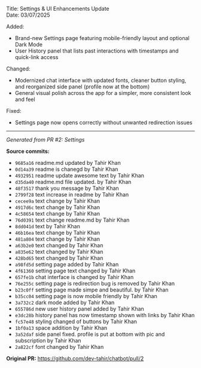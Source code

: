 Title: Settings & UI Enhancements Update  
Date: 03/07/2025  

Added:  
- Brand-new Settings page featuring mobile-friendly layout and optional Dark Mode  
- User History panel that lists past interactions with timestamps and quick-link access  

Changed:  
- Modernized chat interface with updated fonts, cleaner button styling, and reorganized side panel (profile now at the bottom)  
- General visual polish across the app for a simpler, more consistent look and feel  

Fixed:  
- Settings page now opens correctly without unwanted redirection issues

---
*Generated from PR #2: Settings*

**Source commits:**
- `9685a16` readme.md updated by Tahir Khan
- `0d14a39` readme is chanegd by Tahir Khan
- `4932951` readme update awesome text by Tahir Khan
- `d35da40` readme.md file updated. by Tahir Khan
- `48f3517` thank you message by Tahir Khan
- `2799f28` text increase in readme by Tahir Khan
- `cecee9a` text change by Tahir Khan
- `4917d6c` text change by Tahir Khan
- `4c58654` text change by Tahir Khan
- `76d0391` text change readme.md by Tahir Khan
- `8dd041d` text by Tahir Khan
- `46b16ea` text change by Tahir Khan
- `481a804` text change by Tahir Khan
- `a63b2e0` text changed by Tahir Khan
- `a835e62` text changed by Tahir Khan
- `428bd65` text changed by Tahir Khan
- `a98fd5d` setting page added by Tahir Khan
- `4f61360` setting page text changed by Tahir Khan
- `657fe1b` chat interface is changed by Tahir Khan
- `76e255c` setting page is redirection bug is removed by Tahir Khan
- `b23c0ff` setting page made simpe and beautiful. by Tahir Khan
- `b35cc04` setting page is now mobile friendly by Tahir Khan
- `3a732c2` dark mode added by Tahir Khan
- `655786d` new user history panel added by Tahir Khan
- `e3dc28b` history panel has now timestamp shown with links by Tahir Khan
- `fc57e48` styling changed of buttons by Tahir Khan
- `1bf0a13` space addition by Tahir Khan
- `3a52daf` side panel fixed. profile is put at bottom with pic and subscription by Tahir Khan
- `2a822cf` font changed by Tahir Khan

**Original PR:** https://github.com/dev-tahir/chatbot/pull/2
